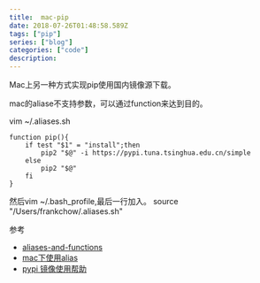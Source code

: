 ```yaml
---
title:  mac-pip
date: 2018-07-26T01:48:58.589Z
tags: ["pip"]
series: ["blog"]
categories: ["code"]
description:
---
```


Mac上另一种方式实现pip使用国内镜像源下载。

mac的aliase不支持参数，可以通过function来达到目的。

vim ~/.aliases.sh
```
function pip(){
    if test "$1" = "install";then
        pip2 "$@" -i https://pypi.tuna.tsinghua.edu.cn/simple
    else
        pip2 "$@"
    fi
}
```
然后vim ~/.bash_profile,最后一行加入。
source "/Users/frankchow/.aliases.sh"

参考
- [aliases-and-functions](https://ashleynolan.co.uk/blog/beginners-guide-to-terminal-aliases-and-functions)
- [mac下使用alias](https://www.jianshu.com/p/633a30e5d777)
- [pypi 镜像使用帮助](https://mirrors.tuna.tsinghua.edu.cn/help/pypi/)